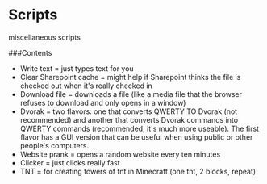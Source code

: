 Scripts
=======

miscellaneous scripts


###Contents
* Write text = just types text for you
* Clear Sharepoint cache = might help if Sharepoint thinks the file is checked out when it's really checked in
* Download file = downloads a file (like a media file that the browser refuses to download and only opens in a window)
* Dvorak = two flavors: one that converts QWERTY TO Dvorak (not recommended) and another that converts Dvorak commands into QWERTY commands (recommended; it's much more useable). The first flavor has a GUI version that can be useful when using public or other people's computers.
* Website prank = opens a random website every ten minutes
* Clicker = just clicks really fast
* TNT = for creating towers of tnt in Minecraft (one tnt, 2 blocks, repeat)